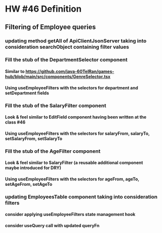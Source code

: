 # HW #46 Definition
## Filtering of Employee queries
### updating method getAll of ApiClientJsonServer taking into consideration searchObject containing filter values
### Fill the stub of the DepartmentSelector component
#### Similar to https://github.com/java-60TelRan/games-hub/blob/main/src/components/GenreSelector.tsx
#### Using useEmployeeFilters with the selectors for department and setDepartment fields
### Fill the stub of the SalaryFilter component
#### Look & feel similar to EditField component having been written at the class #46
#### Using useEmployeeFilters with the selectors for salaryFrom, salaryTo, setSalaryFrom, setSalaryTo
### Fill the stub of the AgeFilter component
#### Look & feel similar to SalaryFilter (a reusable additional component maybe introduced for DRY) 
#### Using useEmployeeFilters with the selectors for ageFrom, ageTo, setAgeFrom, setAgeTo
### updating EmployeesTable component taking into consideration filters 
#### consider applying useEmployeeFilters state management hook
#### consider  useQuery call with updated queryFn
